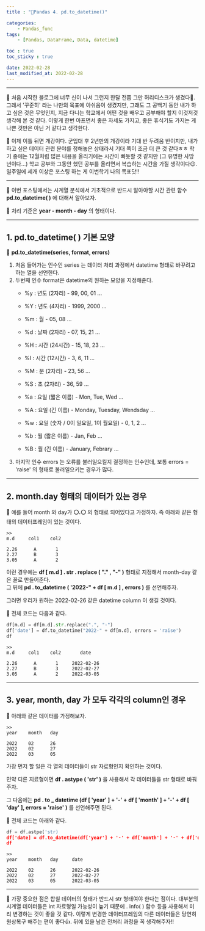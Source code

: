 ```yaml
---
title : "🌵Pandas 4. pd.to_datetime()"

categories:
    - Pandas_func
tags:
    - [Pandas, DataFrame, Data, datetime]

toc : true
toc_sticky : true

date: 2022-02-28
last_modified_at: 2022-02-28
---
```


* * *

🌵 처음 시작한 블로그에 너무 신이 나서 그런지 한달 전쯤 그만 허리디스크가 생겼다🤢. 그래서 '꾸준히' 라는 나만의 목표에 아쉬움이 생겼지만, 그래도 그 공백기 동안 내가 하고 싶은 것은 무엇인지, 지금 다니는 학교에서 어떤 것을 배우고 공부해야 할지 이것저것 생각해 본 것 같다. 이렇게 한번 아프면서 좋은 자세도 가지고, 좋은 휴식기도 가지는 게 나쁜 것만은 아닌 거 같다고 생각한다.  

🌵 이제 이틀 뒤면 개강이다. 군입대 후 2년만의 개강이라 기대 반 두려움 반이지만, 내가 하고 싶은 데이터 관련 분야를 정해놓은 상태라서 기대 쪽이 조금 더 큰 것 같다ㅎㅎ 학기 중에는 12월처럼 많은 내용을 올리기에는 시간이 빠듯할 것 같지만 (그 유명한 사망년이다...) 학교 공부와 그동안 했던 공부를 올리면서 복습하는 시간을 가질 생각이다😉. 일주일에 세개 이상은 포스팅 하는 게 이번학기 나의 목표닷!!  
* * *

🌵 이번 포스팅에서는 시계열 분석에서 기초적으로 반드시 알아야할 시간 관련 함수 <b>pd.to_datetime( )</b> 에 대해서 알아보자.  

🌵 처리 기준은 <b>year - month - day</b> 의 형태이다.
* * *  
  
## 1. pd.to_datetime( ) 기본 모양

🌵 <b>pd.to_datetime(series, format, errors)</b>
1. 처음 들어가는 인수인 series 는 데이터 처리 과정에서 datetime 형태로 바꾸려고 하는 열을 선언한다.
2. 두번째 인수 format은 datetime의 원하는 모양을 지정해준다.  
    - %y : 년도 (2자리) - 99, 00, 01 ...
    - %Y : 년도 (4자리) - 1999, 2000 ...
    - %m : 월 - 05, 08 ...
    - %d : 날짜 (2자리) - 07, 15, 21 ...
    - %H : 시간 (24시간) - 15, 18, 23 ...
    - %I : 시간 (12시간) - 3, 6, 11 ...
    - %M : 분 (2자리) - 23, 56 ...
    - %S : 초 (2자리) - 36, 59 ...  

    - %a : 요일 (짧은 이름) - Mon, Tue, Wed ...
    - %A : 요일 (긴 이름) - Monday, Tuesday, Wendsday ...
    - %w : 요일 (숫자 / 0이 일요일, 1이 월요일) - 0, 1, 2 ...  

    - %b : 월 (짧은 이름) - Jan, Feb ...
    - %B : 월 (긴 이름) - January, Febrary ...  
3. 마지막 인수 errors 는 오류를 불러일으킬지 결정하는 인수인데, 보통 errors = 'raise' 의 형태로 불러일으키는 경우가 많다.   
* * *

## 2. month.day 형태의 데이터가 있는 경우

🌵 예를 들어 month 와 day가 <b>⚪.⚪</b> 의 형태로 되어있다고 가정하자. 즉 아래와 같은 형태의 데이터프레임이 있는 것이다.
```
>>
m.d     col1    col2

2.26      A       1
2.27      B       3
3.05      A       2
```  


이런 경우에는 <b>df [ m.d ] . str . replace ( "." , "-" )</b> 형태로 지정해서 month-day 같은 꼴로 만들어준다.  
그 뒤에 <b>pd . to_datetime ( '2022-" + df [ m.d ] , errors )</b> 를 선언해주자.  

그러면 우리가 원하는 2022-02-26 같은 datetime column 이 생길 것이다.  

🌵 전체 코드는 다음과 같다.  
```py
df[m.d] = df[m.d].str.replace(".", "-")
df['date'] = df.to_datetime("2022-" + df[m.d], errors = 'raise')
df
```
```
>>
m.d     col1    col2       date

2.26      A       1     2022-02-26
2.27      B       3     2022-02-27
3.05      A       2     2022-03-05
```
* * *

## 3. year, month, day 가 모두 각각의 column인 경우

🌵 아래와 같은 데이터를 가정해보자.  

```
>>
year    month   day

2022    02      26
2022    02      27
2022    03      05
```

가장 먼저 할 일은 각 열의 데이터들이 str 자료형인지 확인하는 것이다.  

민약 디른 지료형이면 <b>df . astype ( 'str' )</b> 을 사용해서 각 데이터들을 str 형태로 바꿔주자.  

그 다음에는 <b>pd . to _ datetime (df [ 'year' ] + '-' + df [ 'month' ] + '-' + df [ 'day' ], errors = 'raise' )</b> 를 선언해주면 된다.  

🌵 전체 코드는 아래와 같다.

```py
df = df.astpe('str)
df['date] = df.to_datetime(df['year'] + '-' + df['month'] + '-' + df['day'], errors = 'raise')
df
```
```
>>
year    month   day     date

2022    02      26      2022-02-26
2022    02      27      2022-02-27
2022    03      05      2022-03-05
```
* * *
🌵 가장 중요한 점은 합칠 데이터의 형태가 반드시 str 형태여야 한다는 점이다. 대부분의 시계열 데이터들은 int 자료형일 가능성이 높기 때문에 <a>. info( )</a> 함수 등을 사용해서 미리 변경하는 것이 좋을 것 같다. 이렇게 변경한 데이터프레임의 다른 데이터들은 당연히 원상복구 해주는 편이 좋다👍. 뒤에 있을 남은 전처리 과정을 꼭 생각해주자!!
